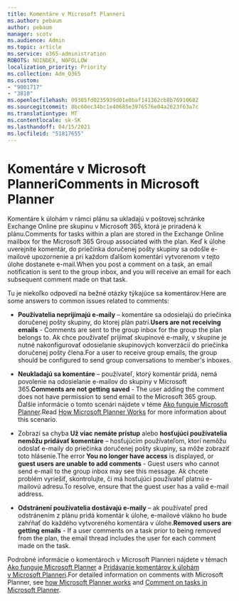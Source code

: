 ```yaml
---
title: Komentáre v Microsoft Planneri
ms.author: pebaum
author: pebaum
manager: scotv
ms.audience: Admin
ms.topic: article
ms.service: o365-administration
ROBOTS: NOINDEX, NOFOLLOW
localization_priority: Priority
ms.collection: Adm_O365
ms.custom:
- "9001717"
- "3810"
ms.openlocfilehash: 09385fd0235939d01e0baf141362cb8b76910682
ms.sourcegitcommit: 8bc60ec34bc1e40685e3976576e04a2623f63a7c
ms.translationtype: MT
ms.contentlocale: sk-SK
ms.lasthandoff: 04/15/2021
ms.locfileid: "51817655"
---
```

# <a name="comments-in-microsoft-planner"></a><span data-ttu-id="fcab0-102">Komentáre v Microsoft Planneri</span><span class="sxs-lookup"><span data-stu-id="fcab0-102">Comments in Microsoft Planner</span></span>

<span data-ttu-id="fcab0-103">Komentáre k úlohám v rámci plánu sa ukladajú v poštovej schránke Exchange Online pre skupinu v Microsoft 365, ktorá je priradená k plánu.</span><span class="sxs-lookup"><span data-stu-id="fcab0-103">Comments for tasks within a plan are stored in the Exchange Online mailbox for the Microsoft 365 Group associated with the plan.</span></span>  <span data-ttu-id="fcab0-104">Keď k úlohe uverejníte komentár, do priečinka doručenej pošty skupiny sa odošle e-mailové upozornenie a pri každom ďalšom komentári vytvorenom v tejto úlohe dostanete e-mail.</span><span class="sxs-lookup"><span data-stu-id="fcab0-104">When you post a comment on a task, an email notification is sent to the group inbox, and you will receive an email for each subsequent comment made on that task.</span></span>

<span data-ttu-id="fcab0-105">Tu je niekoľko odpovedí na bežné otázky týkajúce sa komentárov:</span><span class="sxs-lookup"><span data-stu-id="fcab0-105">Here are some answers to common issues related to comments:</span></span>

- <span data-ttu-id="fcab0-106">**Používatelia neprijímajú e-maily** – komentáre sa odosielajú do priečinka doručenej pošty skupiny, do ktorej plán patrí.</span><span class="sxs-lookup"><span data-stu-id="fcab0-106">**Users are not receiving emails** - Comments are sent to the group inbox for the group the plan belongs to.</span></span> <span data-ttu-id="fcab0-107">Ak chce používateľ prijímať skupinové e-maily, v skupine je nutné nakonfigurovať odosielanie skupinových konverzácií do priečinka doručenej pošty člena.</span><span class="sxs-lookup"><span data-stu-id="fcab0-107">For a user to receive group emails, the group should be configured to send group conversations to member's inboxes.</span></span>

- <span data-ttu-id="fcab0-108">**Neukladajú sa komentáre** – používateľ, ktorý komentár pridá, nemá povolenie na odosielanie e-mailov do skupiny v Microsoft 365.</span><span class="sxs-lookup"><span data-stu-id="fcab0-108">**Comments are not getting saved** -  The user adding the comment does not have permission to send email to the Microsoft 365 group.</span></span> <span data-ttu-id="fcab0-109">Ďalšie informácie o tomto scenári nájdete v téme [Ako funguje Microsoft Planner](https://techcommunity.microsoft.com/t5/planner-blog/how-microsoft-planner-works/ba-p/1214736).</span><span class="sxs-lookup"><span data-stu-id="fcab0-109">Read [How Microsoft Planner Works](https://techcommunity.microsoft.com/t5/planner-blog/how-microsoft-planner-works/ba-p/1214736) for more information about this scenario.</span></span>

- <span data-ttu-id="fcab0-110">Zobrazí sa chyba **Už viac nemáte prístup** alebo **hosťujúci používatelia nemôžu pridávať komentáre** – hosťujúcim používateľom, ktorí nemôžu odoslať e-maily do priečinka doručenej pošty skupiny, sa môže zobraziť toto hlásenie.</span><span class="sxs-lookup"><span data-stu-id="fcab0-110">The error **You no longer have access** is displayed, or **guest users are unable to add comments** - Guest users who cannot send e-mail to the group inbox may see this message.</span></span> <span data-ttu-id="fcab0-111">Ak chcete problém vyriešiť, skontrolujte, či má hosťujúci používateľ platnú e-mailovú adresu.</span><span class="sxs-lookup"><span data-stu-id="fcab0-111">To resolve, ensure that the guest user has a valid e-mail address.</span></span>

- <span data-ttu-id="fcab0-112">**Odstránení používatelia dostávajú e-maily** – ak používateľ pred odstránením z plánu pridá komentár k úlohe, e-mailové vlákno ho bude zahŕňať do každého vytvoreného komentára v úlohe.</span><span class="sxs-lookup"><span data-stu-id="fcab0-112">**Removed users are getting emails** -  If a user comments on a task prior to being removed from the plan, the email thread includes the user for each comment made on the task.</span></span>

<span data-ttu-id="fcab0-113">Podrobné informácie o komentároch v Microsoft Planneri nájdete v témach [Ako funguje Microsoft Planner](https://techcommunity.microsoft.com/t5/planner-blog/how-microsoft-planner-works/ba-p/1214736) a [Pridávanie komentárov k úlohám v Microsoft Planneri](https://support.microsoft.com/office/fd4aedde-7785-4cd0-96ee-122fbc9140e1).</span><span class="sxs-lookup"><span data-stu-id="fcab0-113">For detailed information on comments with Microsoft Planner, see [how Microsoft Planner works](https://techcommunity.microsoft.com/t5/planner-blog/how-microsoft-planner-works/ba-p/1214736) and [Comment on tasks in Microsoft Planner](https://support.microsoft.com/office/fd4aedde-7785-4cd0-96ee-122fbc9140e1).</span></span>
